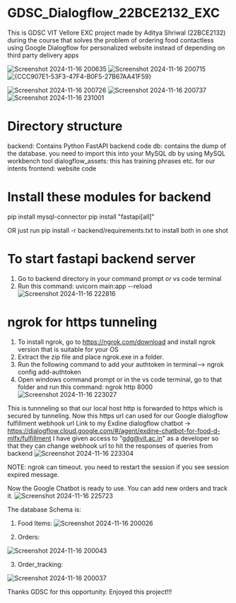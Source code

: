 # GDSC_Dialogflow_22BCE2132_EXC
This is GDSC VIT Vellore EXC project made by Aditya Shriwal (22BCE2132) during the course that solves the problem of ordering food contactless using Google Dialogflow for personalized website instead of depending on third party delivery apps

![Screenshot 2024-11-16 200635](https://github.com/user-attachments/assets/103de0a8-22e3-439c-b945-491b92642687)
![Screenshot 2024-11-16 200715](https://github.com/user-attachments/assets/df982970-12fc-484a-83d2-46904dff352b)
![{CCC907E1-53F3-47F4-B0F5-27B67AA41F59}](https://github.com/user-attachments/assets/3780f154-b6e0-46ce-b77e-f51998d4cc34)

![Screenshot 2024-11-16 200726](https://github.com/user-attachments/assets/fd088723-630f-4834-a2a0-885a9e3aa090)
![Screenshot 2024-11-16 200737](https://github.com/user-attachments/assets/c7192bbf-3116-405e-9f39-dbe338fe5a55)
![Screenshot 2024-11-16 231001](https://github.com/user-attachments/assets/16d246c0-ed0b-45c1-8e48-c15b611c56b4)


Directory structure
===================
backend: Contains Python FastAPI backend code
db: contains the dump of the database. you need to import this into your MySQL db by using MySQL workbench tool
dialogflow_assets: this has training phrases etc. for our intents
frontend: website code

Install these modules for backend
==================================

pip install mysql-connector
pip install "fastapi[all]"

OR just run pip install -r backend/requirements.txt to install both in one shot

To start fastapi backend server
================================
1. Go to backend directory in your command prompt or vs code terminal
2. Run this command: uvicorn main:app --reload
![Screenshot 2024-11-16 222816](https://github.com/user-attachments/assets/180ff08c-1d81-4dd8-9bf1-e29e593cc919)

ngrok for https tunneling
================================
1. To install ngrok, go to https://ngrok.com/download and install ngrok version that is suitable for your OS
2. Extract the zip file and place ngrok.exe in a folder.
3. Run the following command to add your authtoken in terminal--> ngrok config add-authtoken <token>
4. Open windows command prompt or in the vs code terminal, go to that folder and run this command: ngrok http 8000
![Screenshot 2024-11-16 223027](https://github.com/user-attachments/assets/280d5ef0-c398-4b50-984b-6db7d43d450b)


This is tunnneling so that our local host http is forwarded to https which is secured by tunneling.
Now this https url can used for our Google dialogflow fulfillment webhook url
Link to my Exdine dialogflow chatbot -> https://dialogflow.cloud.google.com/#/agent/exdine-chatbot-for-food-d-mlfx/fulfillment
I have given access to "gdg@vit.ac.in" as a developer so that they can change webhook url to hit the responses of queries from backend
![Screenshot 2024-11-16 223304](https://github.com/user-attachments/assets/0ffdc403-9f00-44d5-a7ce-37d42e2a8a79)

NOTE: ngrok can timeout. you need to restart the session if you see session expired message.

Now the Google Chatbot is ready to use. You can add new orders and track it.
![Screenshot 2024-11-16 225723](https://github.com/user-attachments/assets/45f76703-7740-435b-82a9-73c386693c68)

The database Schema is:
1. Food Items:
![Screenshot 2024-11-16 200026](https://github.com/user-attachments/assets/9b34ca66-0bd2-49c0-8589-872eb8fb9c15)

2. Orders:

![Screenshot 2024-11-16 200043](https://github.com/user-attachments/assets/542cf998-faca-4419-aadc-c15663781cec)

3. Order_tracking:

![Screenshot 2024-11-16 200037](https://github.com/user-attachments/assets/63788fd4-55c2-4044-870d-48122b4dabcd)


Thanks GDSC for this opportunity. Enjoyed this project!!!
